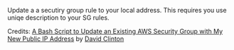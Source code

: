 Update a a secutiry group rule to your local address. 
This requires you use uniqe description to your SG rules.

Credits:
[A Bash Script to Update an Existing AWS Security Group with My New Public IP Address](https://medium.com/@dbclin/a-bash-script-to-update-an-existing-aws-security-group-with-my-new-public-ip-address-d0c965d67f28) by [David Clinton](https://medium.com/@dbclin)
